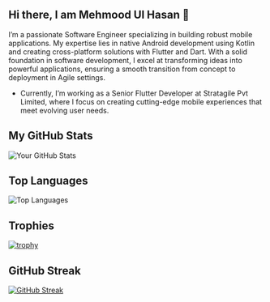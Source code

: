 
## Hi there, I am Mehmood Ul Hasan 👋  
I’m a passionate Software Engineer specializing in building robust mobile applications. My expertise lies in native Android development using Kotlin and creating cross-platform solutions with Flutter and Dart. With a solid foundation in software development, I excel at transforming ideas into powerful applications, ensuring a smooth transition from concept to deployment in Agile settings.

  - Currently, I’m working as a Senior Flutter Developer at Stratagile Pvt Limited, where I focus on creating cutting-edge mobile experiences that meet evolving user needs.


## My GitHub Stats
![Your GitHub Stats](https://github-readme-stats.vercel.app/api?username=mehmoodusman&show_icons=true&theme=radical)

## Top Languages
![Top Languages](https://github-readme-stats.vercel.app/api/top-langs/?username=mehmoodusman&layout=compact&theme=radical)

## Trophies
[![trophy](https://github-profile-trophy.vercel.app/?username=mehmoodusman&theme=gruvbox)](https://github.com/ryo-ma/github-profile-trophy)

## GitHub Streak
[![GitHub Streak](https://github-readme-streak-stats.herokuapp.com/?user=mehmoodusman&theme=radical)](https://git.io/streak-stats)

<!--
**mehmoodusman/mehmoodusman** is a ✨ _special_ ✨ repository because its `README.md` (this file) appears on your GitHub profile.

Here are some ideas to get you started:

- 🔭 I’m currently working on ...
- 🌱 I’m currently learning ...
- 👯 I’m looking to collaborate on ...
- 🤔 I’m looking for help with ...
- 💬 Ask me about ...
- 📫 How to reach me: ...
- 😄 Pronouns: ...
- ⚡ Fun fact: ...
-->
